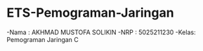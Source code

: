 # ETS-Pemograman-Jaringan

-Nama : AKHMAD MUSTOFA SOLIKIN
-NRP  : 5025211230
-Kelas: Pemograman Jaringan C

